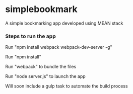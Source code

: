# simplebookmark
A simple bookmarking app developed using MEAN stack

### Steps to run the app

Run "npm install webpack webpack-dev-server -g"

Run "npm install"

Run "webpack" to bundle the files

Run "node server.js" to launch the app

Will soon include a gulp task to automate the build process 



